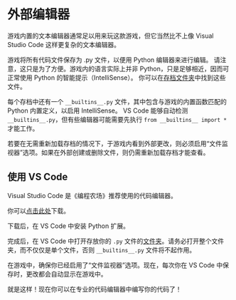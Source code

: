 # 外部编辑器
游戏内置的文本编辑器通常足以用来玩这款游戏，但它当然比不上像 Visual Studio Code 这样更复杂的文本编辑器。

游戏将所有代码文件保存为 .py 文件，以便用 Python 编辑器来进行编辑。
请注意，这只是为了方便。游戏内的语言实际上并非 Python，只是足够相近，因而可正常使用 Python 的智能提示（IntelliSense）。
你可以在[存档文件夹](persistent_data_path/Saves)中找到这些文件。

每个存档中还有一个 `__builtins__.py` 文件，其中包含与游戏的内置函数匹配的 Python 内置定义，以启用 IntelliSense。
VS Code 能够自动检测 `__builtins__.py`，但有些编辑器可能需要先执行 `from __builtins__ import *` 才能工作。

若要在无需重新加载存档的情况下，于游戏内看到外部更改，则必须启用“文件监视器”选项。如果在外部创建或删除文件，则仍需重新加载存档才能查看。

## 使用 VS Code
Visual Studio Code 是《编程农场》推荐使用的代码编辑器。

你可以[点击此处](https://code.visualstudio.com/download)下载。

下载后，在 VS Code 中安装 Python 扩展。

完成后，在 VS Code 中打开存放你的 `.py` 文件的[文件夹](persistent_data_path/Saves)。请务必打开整个文件夹，而不仅仅是单个文件，否则 `__builtins__.py` 文件将不起作用。

在游戏中，确保你已经启用了“文件监视器”选项。现在，每次你在 VS Code 中保存时，更改都会自动显示在游戏中。

就是这样！现在你可以在专业的代码编辑器中编写你的代码了！
